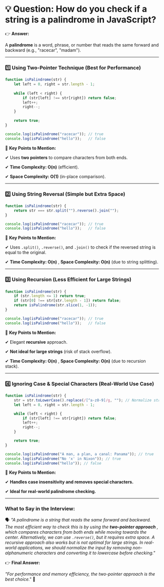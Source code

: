 # 💡 **Question:** How do you check if a string is a palindrome in JavaScript?

👉 **Answer:**

A **palindrome** is a word, phrase, or number that reads the same forward and backward (e.g., "racecar", "madam").

---

### **1️⃣ Using Two-Pointer Technique (Best for Performance)**

```js
function isPalindrome(str) {
    let left = 0, right = str.length - 1;
  
    while (left < right) {
        if (str[left] !== str[right]) return false;
        left++;
        right--;
    }
  
    return true;
}

console.log(isPalindrome("racecar")); // true
console.log(isPalindrome("hello"));   // false
```

🔹 **Key Points to Mention:**

✔ Uses **two pointers** to compare characters from both ends.

✔ **Time Complexity: O(n)** (efficient).

✔ **Space Complexity: O(1)** (in-place comparison).

---

### **2️⃣ Using String Reversal (Simple but Extra Space)**

```js
function isPalindrome(str) {
    return str === str.split("").reverse().join("");
}

console.log(isPalindrome("racecar")); // true
console.log(isPalindrome("hello"));   // false
```

🔹 **Key Points to Mention:**

✔ Uses `.split()`, `.reverse()`, and `.join()` to check if the reversed string is equal to the original.

✔  **Time Complexity: O(n)** , **Space Complexity: O(n)** (due to string splitting).

---

### **3️⃣ Using Recursion (Less Efficient for Large Strings)**

```js
function isPalindrome(str) {
    if (str.length <= 1) return true;
    if (str[0] !== str[str.length - 1]) return false;
    return isPalindrome(str.slice(1, -1));
}

console.log(isPalindrome("racecar")); // true
console.log(isPalindrome("hello"));   // false
```

🔹 **Key Points to Mention:**

✔ Elegant **recursive** approach.

✔ **Not ideal for large strings** (risk of stack overflow).

✔  **Time Complexity: O(n)** , **Space Complexity: O(n)** (due to recursion stack).

---

### **4️⃣ Ignoring Case & Special Characters (Real-World Use Case)**

```js
function isPalindrome(str) {
    str = str.toLowerCase().replace(/[^a-z0-9]/g, ""); // Normalize string
    let left = 0, right = str.length - 1;

    while (left < right) {
        if (str[left] !== str[right]) return false;
        left++;
        right--;
    }

    return true;
}

console.log(isPalindrome("A man, a plan, a canal: Panama")); // true
console.log(isPalindrome("No 'x' in Nixon")); // true
console.log(isPalindrome("hello")); // false
```

🔹 **Key Points to Mention:**

✔ **Handles case insensitivity and removes special characters.**

✔ **Ideal for real-world palindrome checking.**

---

### **What to Say in the Interview:**

🗣 *"A palindrome is a string that reads the same forward and backward. The most efficient way to check this is by using the  **two-pointer approach** , which compares characters from both ends while moving towards the center. Alternatively, we can use `.reverse()`, but it requires extra space. A recursive approach also works but is not optimal for large strings. In real-world applications, we should normalize the input by removing non-alphanumeric characters and converting it to lowercase before checking."*

👉 **Final Answer:**

*"For performance and memory efficiency, the two-pointer approach is the best choice."* 🚀
